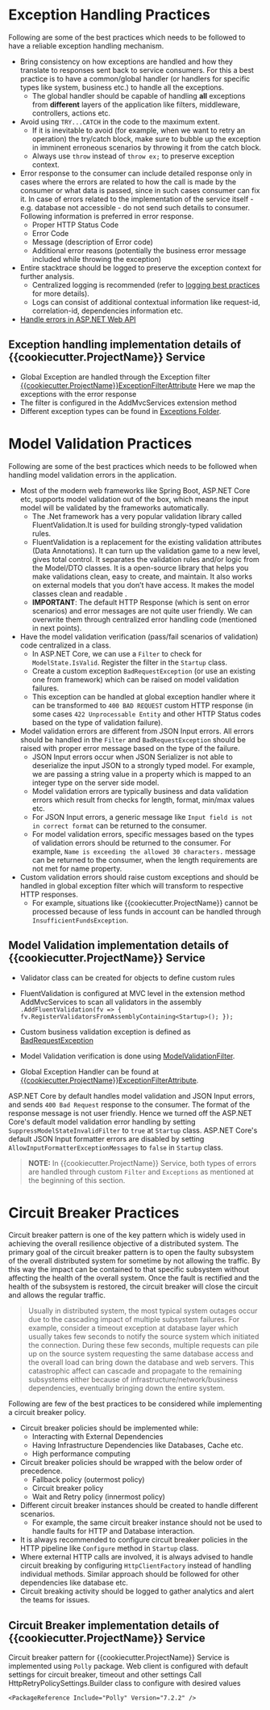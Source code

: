  # Exception Handling Practices

Following are some of the best practices which needs to be followed to have a reliable exception handling mechanism.

- Bring consistency on how exceptions are handled and how they translate to responses sent back to service consumers. For this a best practice is to  have a common/global handler (or handlers for specific types like system, business etc.) to handle all the exceptions.
    - The global handler should be capable of handling **all** exceptions from **different** layers of the application like filters, middleware, controllers, actions etc.
- Avoid using `TRY...CATCH` in the code to the maximum extent.
    - If it is inevitable to avoid (for example, when we want to retry an operation) the try/catch block, make sure to bubble up the exception in imminent erroneous scenarios by throwing it from the catch block.
    - Always use `throw` instead of `throw ex;` to preserve exception context.
- Error response to the consumer can include detailed response only in cases where the errors are related to how the call is made by the consumer or what data is passed, since in such cases consumer can fix it. In case of errors related to the implementation of the service itself - e.g. database not accessible - do not send such details to consumer. Following information is preferred in error response.
    - Proper HTTP Status Code 
    - Error Code
    - Message (description of Error code)
    - Additional error reasons (potentially the business error message included while throwing the exception)
- Entire stacktrace should be logged to preserve the exception context for further analysis.
    - Centralized logging is recommended (refer to [logging best practices](logging.md) for more details).
    - Logs can consist of additional contextual information like request-id, correlation-id, dependencies information etc.
- [Handle errors in ASP.NET Web API](https://docs.microsoft.com/en-us/aspnet/core/web-api/handle-errors?view=aspnetcore-3.1)

## Exception handling implementation details of {{cookiecutter.ProjectName}} Service

- Global Exception are handled through the Exception filter [{{cookiecutter.ProjectName}}ExceptionFilterAttribute](../src/{{cookiecutter.ProjectName}}.Framework/Filter/{{cookiecutter.ProjectName}}ExceptionFilterAttribute.cs)
  Here we map the exceptions with the error response 
- The filter is configured in the AddMvcServices extension method 
- Different exception types can be found in [Exceptions Folder](../src/{{cookiecutter.ProjectName}}.Framework/Shared/Exception/).

# Model Validation Practices

Following are some of the best practices which needs to be followed when handling model validation errors in the application.

- Most of the modern web frameworks like Spring Boot, ASP.NET Core etc, supports model validation out of the box, which means the input model will be validated by the frameworks automatically. 
    - The .Net framework has a very popular validation library called FluentValidation.It is used for building strongly-typed validation rules.
    - FluentValidation is a replacement for the existing validation attributes (Data Annotations). It can turn up the validation game to a new level, gives total control. It separates the validation rules and/or logic from the Model/DTO classes.
      It is a open-source library that helps you make validations clean, easy to create, and maintain. It also works on external models that you don’t have access. It makes the model classes clean and readable .
    - **IMPORTANT**: The default HTTP Response (which is sent on error scenarios) and error messages are not quite user friendly. We can overwrite them through centralized error handling code (mentioned in next points). 
- Have the model validation verification (pass/fail scenarios of validation) code centralized in a class.
    - In ASP.NET Core, we can use a `Filter` to check for `ModelState.IsValid`. Register the filter in the `Startup` class.
    - Create a custom exception `BadRequestException` (or use an existing one from framework) which can be raised on model validation failures.
    - This exception can be handled at global exception handler where it can be transformed to `400 BAD REQUEST` custom HTTP response (in some cases `422 Unprocessable Entity` and other HTTP Status codes based on the type of validation failure). 
- Model validation errors are different from JSON Input errors. All errors should be handled in the `Filter` and `BadRequestException` should be raised with proper error message based on the type of the failure.
    - JSON Input errors occur when JSON Serializer is not able to deserialize the input JSON to a strongly typed model. For example, we are passing a string value in a property which is mapped to an integer type on the server side model.
    - Model validation errors are typically business and data validation errors which result from checks for length, format, min/max values etc.
    - For JSON Input errors, a generic message like `Input field is not in correct format` can be returned to the consumer. 
    - For model validation errors, specific messages based on the types of validation errors should be returned to the consumer. For example, `Name is exceeding the allowed 30 characters.` message can be returned to the consumer, when the length requirements are not met for name property.
- Custom validation errors should raise custom exceptions and should be handled in global exception filter which will transform to respective HTTP responses.
    - For example, situations like {{cookiecutter.ProjectName}} cannot be processed because of less funds in account can be handled through `InsufficientFundsException`.


## Model Validation implementation details of {{cookiecutter.ProjectName}} Service

- Validator class can be created for objects to define custom rules
- FluentValidation is configured at MVC level in the extension method AddMvcServices to scan all validators in the assembly
  `.AddFluentValidation(fv => { fv.RegisterValidatorsFromAssemblyContaining<Startup>(); });`

- Custom business validation exception is defined as [BadRequestException](../src/{{cookiecutter.ProjectName}}.Framework/Shared/Exception/)
- Model Validation verification is done using [ModelValidationFilter](../src/{{cookiecutter.ProjectName}}.Framework/Filter/ModelValidationFilter.cs).
- Global Exception Handler can be found at [{{cookiecutter.ProjectName}}ExceptionFilterAttribute](../src/{{cookiecutter.ProjectName}}.Framework/Filter/{{cookiecutter.ProjectName}}ExceptionFilterAttribute.cs).

ASP.NET Core by default handles model validation and JSON Input errors, and sends `400 Bad Request` response to the consumer. The format of the response message is not user friendly. Hence we turned off the ASP.NET Core's default model validation error handling by setting `SuppressModelStateInvalidFilter` to `true` at `Startup` class. ASP.NET Core's default JSON Input formatter errors are disabled by setting `AllowInputFormatterExceptionMessages` to `false` in `Startup` class. 

> **NOTE:** In {{cookiecutter.ProjectName}} Service, both types of errors are handled through custom `Filter` and `Exceptions` as mentioned at the beginning of this section.

# Circuit Breaker Practices

Circuit breaker pattern is one of the key pattern which is widely used in achieving the overall resilience objective of a distributed system. The primary goal of the circuit breaker pattern is to open the faulty subsystem of the overall distributed system for sometime by not allowing the traffic. By this way the impact can be contained to that specific subsystem without affecting the health of the overall system. Once the fault is rectified and the health of the subsystem is restored, the circuit breaker will close the circuit and allows the regular traffic.

> Usually in distributed system, the most typical system outages occur due to the cascading impact of multiple subsystem failures. For example, consider a timeout exception at database layer which usually takes few seconds to notify the source system which initiated the connection. During these few seconds, multiple requests can pile up on the source system requesting the same database access and the overall load can bring down the database and web servers. This catastrophic affect can cascade and propagate to the remaining subsystems either because of infrastructure/network/business dependencies, eventually bringing down the entire system.

Following are few of the best practices to be considered while implementing a circuit breaker policy.

- Circuit breaker policies should be implemented while:
    - Interacting with External Dependencies
    - Having Infrastructure Dependencies like Databases, Cache etc.
    - High performance computing
- Circuit breaker policies should be wrapped with the below order of precedence.
    - Fallback policy (outermost policy)
    - Circuit breaker policy
    - Wait and Retry policy (innermost policy)
- Different circuit breaker instances should be created to handle different scenarios.
    - For example, the same circuit breaker instance should not be used to handle faults for HTTP and Database interaction.
- It is always recommended to configure circuit breaker policies in the HTTP pipeline like `Configure` method in `Startup` class.
- Where external HTTP calls are involved, it is always advised to handle circuit breaking by configuring `HttpClientFactory` instead of handling individual methods. Similar approach should be followed for other dependencies like database etc.
- Circuit breaking activity should be logged to gather analytics and alert the teams for issues.

## Circuit Breaker implementation details of {{cookiecutter.ProjectName}} Service

Circuit breaker pattern for {{cookiecutter.ProjectName}} Service is implemented using `Polly` package.
Web client is configured with default settings for circuit breaker, timeout and other settings
Call HttpRetryPolicySettings.Builder class to configure with desired values
```
<PackageReference Include="Polly" Version="7.2.2" />